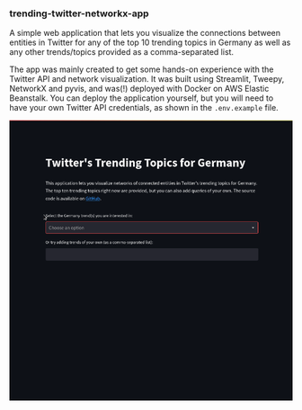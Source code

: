 ### trending-twitter-networkx-app

A simple web application that lets you visualize the connections between
entities in Twitter for any of the top 10 trending topics in Germany as well as
any other trends/topics provided as a comma-separated list.

The app was mainly created to get some hands-on experience with the Twitter API
and network visualization. It was built using Streamlit, Tweepy, NetworkX and
pyvis, and was(!) deployed with Docker on AWS Elastic Beanstalk. You can deploy
the application yourself, but you will need to have your own Twitter API
credentials, as shown in the `.env.example` file.

![Demo Animation](assets/demo.gif)
